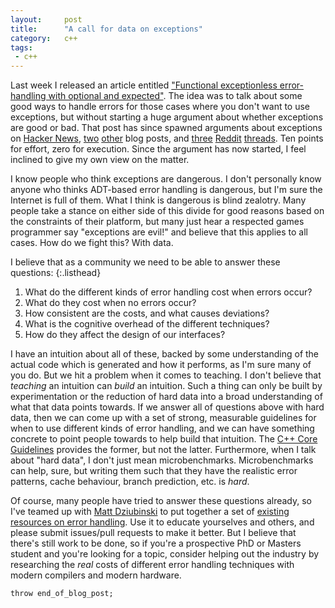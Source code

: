 ```yaml
---
layout:     post
title:      "A call for data on exceptions"
category:   c++
tags:
 - c++ 
---
```


Last week I released an article entitled ["Functional exceptionless error-handling with optional and expected"](https://blog.tartanllama.xyz/optional-expected/). The idea was to talk about some good ways to handle errors for those cases where you don't want to use exceptions, but without starting a huge argument about whether exceptions are good or bad. That post has since spawned arguments about exceptions on [Hacker News](https://news.ycombinator.com/item?id=15838411), [two](https://vittorioromeo.info/index/blog/adts_over_exceptions.html) [other](http://foonathan.net/blog/2017/12/04/exceptions-vs-expected.html) blog posts, and [three](https://www.reddit.com/r/cpp/comments/7hk1gs/exceptions_vs_expected_lets_find_a_compromise/?st=jatcyvuo&sh=5b3957ef) [Reddit](https://www.reddit.com/r/cpp/comments/7ha64y/why_choose_sum_types_over_exceptions/?st=jatcyx9f&sh=89cbd789) [threads](https://www.reddit.com/r/cpp/comments/7gua48/functional_exceptionless_errorhandling_with/?st=jatcyxu9&sh=38b41869). Ten points for effort, zero for execution. Since the argument has now started, I feel inclined to give my own view on the matter. 

I know people who think exceptions are dangerous. I don't personally know anyone who thinks ADT-based error handling is dangerous, but I'm sure the Internet is full of them. What I think is dangerous is blind zealotry. Many people take a stance on either side of this divide for good reasons based on the constraints of their platform, but many just hear a respected games programmer say "exceptions are evil!" and believe that this applies to all cases. How do we fight this? With data.

I believe that as a community we need to be able to answer these questions:
{:.listhead}

1. What do the different kinds of error handling cost when errors occur?
2. What do they cost when no errors occur?
3. How consistent are the costs, and what causes deviations?
4. What is the cognitive overhead of the different techniques?
5. How do they affect the design of our interfaces?

I have an intuition about all of these, backed by some understanding of the actual code which is generated and how it performs, as I'm sure many of you do. But we hit a problem when it comes to teaching. I don't believe that _teaching_ an intuition can _build_ an intuition. Such a thing can only be built by experimentation or the reduction of hard data into a broad understanding of what that data points towards. If we answer all of questions above with hard data, then we can come up with a set of strong, measurable guidelines for when to use different kinds of error handling, and we can have something concrete to point people towards to help build that intuition. The [C++ Core Guidelines](https://isocpp.github.io/CppCoreGuidelines/CppCoreGuidelines#e-error-handling) provides the former, but not the latter. Furthermore, when I talk about "hard data", I don't just mean microbenchmarks. Microbenchmarks can help, sure, but writing them such that they have the realistic error patterns, cache behaviour, branch prediction, etc. is _hard_. 

Of course, many people have tried to answer these questions already, so I've teamed up with [Matt Dziubinski](https://twitter.com/matt_dz) to put together a set of [existing resources on error handling](https://github.com/MattPD/cpplinks/blob/master/error_handling.md). Use it to educate yourselves and others, and please submit issues/pull requests to make it better. But I believe that there's still work to be done, so if you're a prospective PhD or Masters student and you're looking for a topic, consider helping out the industry by researching the _real_ costs of different error handling techniques with modern compilers and modern hardware.

`throw end_of_blog_post;`

